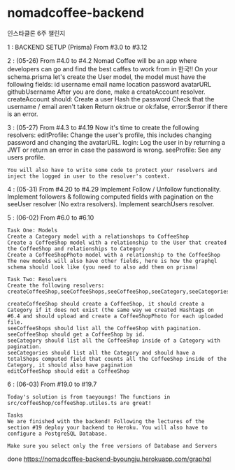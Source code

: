 # nomadcoffee-backend
인스타클론 6주 챌린지

1 : BACKEND SETUP (Prisma) From #3.0 to #3.12

2 : (05-26) From #4.0 to #4.2
    Nomad Coffee will be an app where developers can go and find the best caffes to work from in 한국!!
    On your schema.prisma let's create the User model, the model must have the following fields:
    id
    username
    email
    name
    location
    password
    avatarURL
    githubUsername
    After you are done, make a createAccount resolver.
    createAccount should:
    Create a user
    Hash the password
    Check that the username / email aren't taken
    Return ok:true or ok:false, error:$error if there is an error.

3 : (05-27) From #4.3 to #4.19
    Now it's time to create the following resolvers:
    editProfile: Change the user's profile, this includes changing password and changing the avatarURL.
    login: Log the user in by returning a JWT or return an error in case the password is wrong.
    seeProfile: See any users profile.
    
    You will also have to write some code to protect your resolvers and inject the logged in user to the resolver's context.

4 : (05-31) From #4.20 to #4.29
    Implement Follow / Unfollow functionality.
    Implement followers & following computed fields with pagination on the seeUser resolver (No extra resolvers).
    Implement searchUsers resolver.

5 : (06-02) From #6.0 to #6.10

    Task One: Models
    Create a Category model with a relationshops to CoffeeShop
    Create a CoffeeShop model with a relationship to the User that created the CoffeeShop and relationships to Category
    Create a CoffeeShopPhoto model with a relationship to the CoffeeShop
    The new models will also have other fields, here is how the graphql schema should look like (you need to also add them on prisma)

    Task Two: Resolvers
    Create the following resolvers: createCoffeeShop,seeCoffeeShops,seeCoffeeShop,seeCategory,seeCategories,editCoffeeShop

    createCoffeeShop should create a CoffeeShop, it should create a Category if it does not exist (the same way we created Hashtags on #6.4 and should upload and create a CoffeeShopPhoto for each uploaded file.
    seeCoffeeShops should list all the CoffeeShop with pagination.
    seeCoffeeShop should get a CoffeeShop by id.
    seeCategory should list all the CoffeeShop inside of a Category with pagination.
    seeCategories should list all the Category and should have a totalShops computed field that counts all the CoffeeShop inside of the Category, it should also have pagination
    editCoffeeShop should edit a CoffeeShop

6 : (06-03) From #19.0 to #19.7

    Today's solution is from taeyoungs! The functions in src/coffeeShop/coffeeShop.utiles.ts are great!

    Tasks
    We are finished with the backend! Following the lectures of the section #19 deploy your backend to Heroku. You will also have to configure a PostgreSQL Database.

    Make sure you select only the free versions of Database and Servers


done
https://nomadcoffee-backend-byoungju.herokuapp.com/graphql
